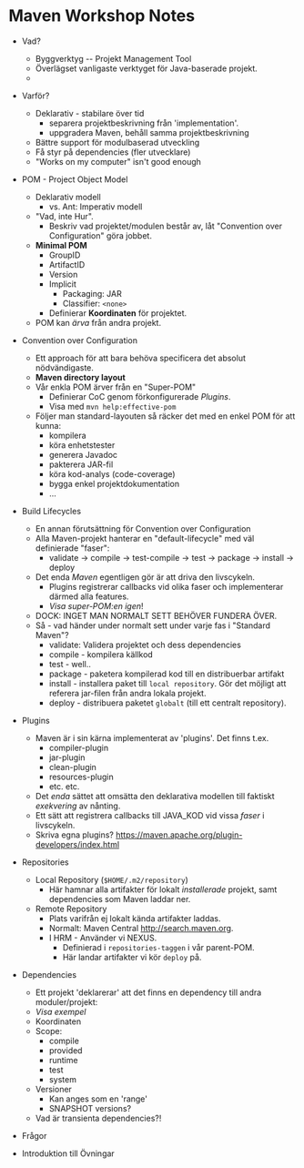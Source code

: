 # Maven Workshop Notes

* Vad?
    - Byggverktyg -- Projekt Management Tool
    - Överlägset vanligaste verktyget för Java-baserade projekt.
    - 

* Varför?
    - Deklarativ - stabilare över tid
        - separera projektbeskrivning från 'implementation'.
        - uppgradera Maven, behåll samma projektbeskrivning
    - Bättre support för modulbaserad utveckling
    - Få styr på dependencies (fler utvecklare)
    - "Works on my computer" isn't good enough

* POM - Project Object Model
    - Deklarativ modell
        - vs. Ant: Imperativ modell
    - "Vad, inte Hur".
        - Beskriv vad projektet/modulen består av, låt "Convention over Configuration" göra jobbet.
    - **Minimal POM**
        - GroupID
        - ArtifactID
        - Version
        - Implicit
            - Packaging: JAR
            - Classifier: `<none>`
        - Definierar **Koordinaten** för projektet.
    - POM kan *ärva* från andra projekt.

* Convention over Configuration
    - Ett approach för att bara behöva specificera det absolut nödvändigaste.
    - **Maven directory layout**
    - Vår enkla POM ärver från en "Super-POM"
        - Definierar CoC genom förkonfigurerade _Plugins_.
        - Visa med `mvn help:effective-pom`
    - Följer man standard-layouten så räcker det med en enkel POM för att kunna:
        - kompilera
        - köra enhetstester
        - generera Javadoc
        - pakterera JAR-fil
        - köra kod-analys (code-coverage)
        - bygga enkel projektdokumentation
        - ...

* Build Lifecycles
    - En annan förutsättning för Convention over Configuration
    - Alla Maven-projekt hanterar en "default-lifecycle" med väl definierade "faser":
        - validate -> compile -> test-compile -> test -> package -> install -> deploy
    - Det enda *Maven* egentligen gör är att driva den livscykeln.
        - Plugins registrerar callbacks vid olika faser och implementerar därmed alla features.
        - *Visa super-POM:en igen*!
    - DOCK: INGET MAN NORMALT SETT BEHÖVER FUNDERA ÖVER.
    - Så - vad händer under normalt sett under varje fas i "Standard Maven"?
        - validate: Validera projektet och dess dependencies
        - compile - kompilera källkod
        - test - well..
        - package - paketera kompilerad kod till en distribuerbar artifakt
        - install - installera paket till `local repository`. Gör det möjligt att referera jar-filen från andra lokala projekt.
        - deploy - distribuera paketet `globalt` (till ett centralt repository).

* Plugins
    - Maven är i sin kärna implementerat av 'plugins'. Det finns t.ex. 
        - compiler-plugin
        - jar-plugin
        - clean-plugin
        - resources-plugin
        - etc. etc.
    - Det *enda* sättet att omsätta den deklarativa modellen till faktiskt *exekvering* av nånting.
    - Ett sätt att registrera callbacks till JAVA_KOD vid vissa *faser* i livscykeln.
    - Skriva egna plugins? <https://maven.apache.org/plugin-developers/index.html>

* Repositories
    - Local Repository (`$HOME/.m2/repository`)
        - Här hamnar alla artifakter för lokalt _installerade_ projekt, samt dependencies som Maven laddar ner.
    - Remote Repository
        - Plats varifrån ej lokalt kända artifakter laddas.
        - Normalt: Maven Central <http://search.maven.org>.
        - I HRM - Använder vi NEXUS.
            - Definierad i `repositories-taggen` i vår parent-POM.
            - Här landar artifakter vi kör `deploy` på.

* Dependencies
    - Ett projekt 'deklarerar' att det finns en dependency till andra moduler/projekt:
    - *Visa exempel*
    - Koordinaten
    - Scope:
        - compile
        - provided
        - runtime
        - test
        - system
    - Versioner
        - Kan anges som en 'range'
        - SNAPSHOT versions?
    - Vad är transienta dependencies?!

* Frågor

* Introduktion till Övningar



